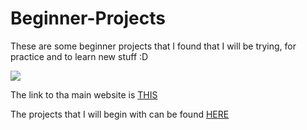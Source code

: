 # Beginner-Projects
These are some beginner projects that I found that I will be trying, for practice and to learn new stuff :D

![](https://imgur.com/a/0XrHDlj)

The link to tha main website is [THIS](https://nedbatchelder.com/text/kindling.html)

The projects that I will begin with can be found [HERE](https://github.com/karan/Projects)
